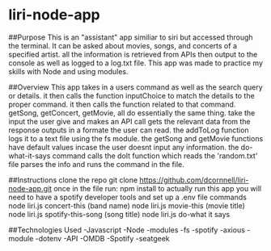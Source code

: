 # liri-node-app
##Purpose
This is an "assistant" app similiar to siri but accessed through the terminal. It can be asked about movies, songs, and concerts of a specified artist. all the information is retrieved from APIs then output to the console as well as logged to a log.txt file. This app was made to practice my skills with Node and using modules.

##Overview
This app takes in a users command as well as the search query or details. it then calls the function inputChoice to match the details to the proper command. it then calls the function related to that command. getSong, getConcert, getMovie, all do essentially the same thing. take the input the user give and makes an API call gets the relevant data from the response outputs in a formate the user can read. the addToLog function logs it to a text file using the fs module. the getSong and getMovie functions have default values incase the user doesnt input any information. the do-what-it-says command calls the doIt function which reads the 'random.txt' file parses the info and runs the command in the file.

##Instructions
clone the repo git clone https://github.com/dcornnell/liri-node-app.git
once in the file run: npm install
to actually run this app you will need to have a spotify developer tools and set up a .env file
commands
node liri.js concert-this (band name) 
node liri.js movie-this (movie title)
node liri.js spotify-this-song (song title)
node liri.js do-what it says

##Technologies Used
-Javascript
-Node
-modules
-fs
-spotify
-axious
-module
-dotenv
-API
-OMDB
-Spotify
-seatgeek
